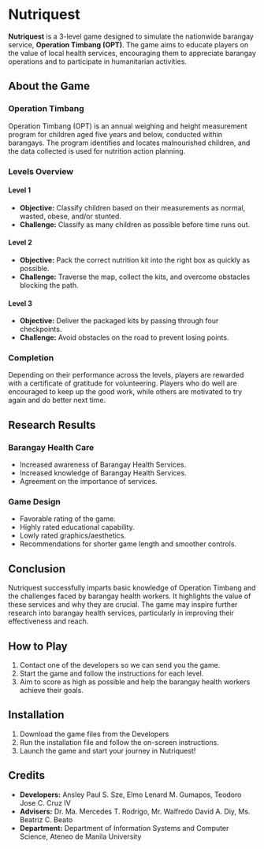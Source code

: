 # Nutriquest

**Nutriquest** is a 3-level game designed to simulate the nationwide barangay service, **Operation Timbang (OPT)**. The game aims to educate players on the value of local health services, encouraging them to appreciate barangay operations and to participate in humanitarian activities.

## About the Game

### Operation Timbang
Operation Timbang (OPT) is an annual weighing and height measurement program for children aged five years and below, conducted within barangays. The program identifies and locates malnourished children, and the data collected is used for nutrition action planning.

### Levels Overview

#### Level 1
- **Objective:** Classify children based on their measurements as normal, wasted, obese, and/or stunted.
- **Challenge:** Classify as many children as possible before time runs out.

#### Level 2
- **Objective:** Pack the correct nutrition kit into the right box as quickly as possible.
- **Challenge:** Traverse the map, collect the kits, and overcome obstacles blocking the path.

#### Level 3
- **Objective:** Deliver the packaged kits by passing through four checkpoints.
- **Challenge:** Avoid obstacles on the road to prevent losing points.

### Completion
Depending on their performance across the levels, players are rewarded with a certificate of gratitude for volunteering. Players who do well are encouraged to keep up the good work, while others are motivated to try again and do better next time.

## Research Results

### Barangay Health Care
- Increased awareness of Barangay Health Services.
- Increased knowledge of Barangay Health Services.
- Agreement on the importance of services.

### Game Design
- Favorable rating of the game.
- Highly rated educational capability.
- Lowly rated graphics/aesthetics.
- Recommendations for shorter game length and smoother controls.

## Conclusion
Nutriquest successfully imparts basic knowledge of Operation Timbang and the challenges faced by barangay health workers. It highlights the value of these services and why they are crucial. The game may inspire further research into barangay health services, particularly in improving their effectiveness and reach.

## How to Play
1. Contact one of the developers so we can send you the game. 
2. Start the game and follow the instructions for each level.
3. Aim to score as high as possible and help the barangay health workers achieve their goals.

## Installation
1. Download the game files from the Developers
2. Run the installation file and follow the on-screen instructions.
3. Launch the game and start your journey in Nutriquest!

## Credits
- **Developers:** Ansley Paul S. Sze, Elmo Lenard M. Gumapos, Teodoro Jose C. Cruz IV
- **Advisers:** Dr. Ma. Mercedes T. Rodrigo, Mr. Walfredo David A. Diy, Ms. Beatriz C. Beato
- **Department:** Department of Information Systems and Computer Science, Ateneo de Manila University
